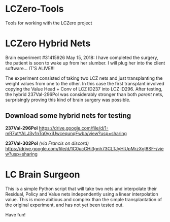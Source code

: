 # LCZero-Tools
Tools for working with the  LCZero project

# LCZero Hybrid Nets

Brain experiment #31415926
May 15, 2018: I have completed the surgery, the patient is soon to wake up from her slumber. I will plug her into the client software... IT'S ALIVE!!!

The experiment consisted of taking two LCZ nets and just transplanting the weight values from one to the other. In this case the first transplant involved copying the Value Head + Conv of LCZ ID237 into LCZ ID296.
After testing, the hybrid 237Val-296Pol was considerably stronger than both *parent* nets, surprisingly proving this kind of brain surgery was possible. 

## Download some hybrid nets for testing

**237Val-296Pol**
https://drive.google.com/file/d/1-mR7utYALJ3y1nTq0yxiUwcequnqFwba/view?usp=sharing

**237Val-302Pol**  *(via Francis on discord)* 
https://drive.google.com/file/d/1C0ucCHi3gnh73CLTJyHlUpMrzXgI8SF-/view?usp=sharing

# LC Brain Surgeon

This is a simple Python script that will take two nets and interpolate their Residual, Policy and Value nets independently using a linear interpolation value. This is more abitious and complex than the simple transplantation of the original experiment, and has not yet been tested out.

Have fun!
